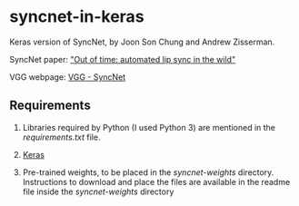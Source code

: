 # syncnet-in-keras

Keras version of SyncNet, by Joon Son Chung and Andrew Zisserman.

SyncNet paper: ["Out of time: automated lip sync in the wild"](https://www.robots.ox.ac.uk/~vgg/publications/2016/Chung16a/chung16a.pdf)

VGG webpage: [VGG - SyncNet](http://www.robots.ox.ac.uk/~vgg/software/lipsync/)

## Requirements

1. Libraries required by Python (I used Python 3) are mentioned in the _requirements.txt_ file.

2. [Keras](https://keras.io/#installation)

3. Pre-trained weights, to be placed in the _syncnet-weights_ directory. Instructions to download and place the files are available in the readme file inside the _syncnet-weights_ directory
